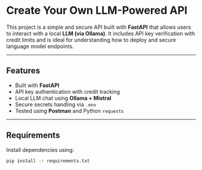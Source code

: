 #  Create Your Own LLM-Powered API

This project is a simple and secure API built with **FastAPI** that allows users to interact with a local **LLM (via Ollama)**. It includes API key verification with credit limits and is ideal for understanding how to deploy and secure language model endpoints.

---

##  Features

-  Built with **FastAPI**
-  API key authentication with credit tracking
-  Local LLM chat using **Ollama + Mistral**
-  Secure secrets handling via `.env`
-  Tested using **Postman** and Python `requests`

---

##  Requirements

Install dependencies using:

```bash
pip install -r requirements.txt
